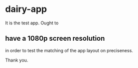 <h1>dairy-app</h1>

<p> It is the test app. Ought to <h2>have a <bold>1080p</bold> screen resolution</h2> in order to test the matching of the app layout on preciseness.</p>

Thank you.
